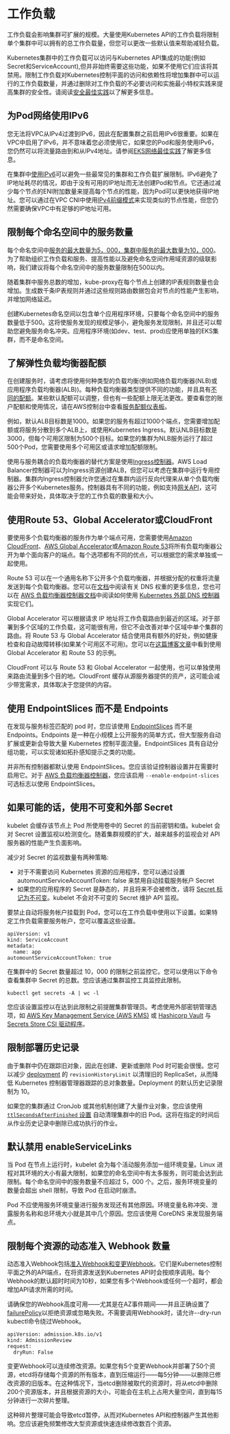 # 工作负载

工作负载会影响集群可扩展的规模。大量使用Kubernetes API的工作负载将限制单个集群中可以拥有的总工作负载量，但您可以更改一些默认值来帮助减轻负载。

Kubernetes集群中的工作负载可以访问与Kubernetes API集成的功能(例如Secret和ServiceAccount),但并非始终需要这些功能，如果不使用它们应该将其禁用。限制工作负载对Kubernetes控制平面的访问和依赖性将增加集群中可以运行的工作负载数量，并通过删除对工作负载的不必要访问和实施最小特权实践来提高集群的安全性。请阅读[安全最佳实践](https://aws.github.io/aws-eks-best-practices/security/docs/)以了解更多信息。

## 为Pod网络使用IPv6

您无法将VPC从IPv4过渡到IPv6，因此在配置集群之前启用IPv6很重要。如果在VPC中启用了IPv6，并不意味着您必须使用它，如果您的Pod和服务使用IPv6，您仍然可以将流量路由到和从IPv4地址。请参阅[EKS网络最佳实践](https://aws.github.io/aws-eks-best-practices/networking/index/)了解更多信息。

在集群中[使用IPv6](https://docs.aws.amazon.com/eks/latest/userguide/cni-ipv6.html)可以避免一些最常见的集群和工作负载扩展限制。IPv6避免了IP地址耗尽的情况，即由于没有可用的IP地址而无法创建Pod和节点。它还通过减少每个节点的ENI附加数量来提高每个节点的性能，因为Pod可以更快地获得IP地址。您可以通过在VPC CNI中使用[IPv4前缀模式](https://aws.github.io/aws-eks-best-practices/networking/prefix-mode/)来实现类似的节点性能，但您仍然需要确保VPC中有足够的IP地址可用。

## 限制每个命名空间中的服务数量

每个命名空间中[服务的最大数量为5，000，集群中服务的最大数量为10，000](https://github.com/kubernetes/community/blob/master/sig-scalability/configs-and-limits/thresholds.md)。为了帮助组织工作负载和服务、提高性能以及避免命名空间作用域资源的级联影响，我们建议将每个命名空间中的服务数量限制在500以内。

随着集群中服务总数的增加，kube-proxy在每个节点上创建的IP表规则数量也会增加。生成数千条IP表规则并通过这些规则路由数据包会对节点的性能产生影响，并增加网络延迟。

创建Kubernetes命名空间以包含单个应用程序环境，只要每个命名空间中的服务数量低于500。这将使服务发现的规模足够小，避免服务发现限制，并且还可以帮助您避免服务命名冲突。应用程序环境(如dev、test、prod)应使用单独的EKS集群，而不是命名空间。

## 了解弹性负载均衡器配额

在创建服务时，请考虑将使用何种类型的负载均衡(例如网络负载均衡器(NLB)或应用程序负载均衡器(ALB))。每种负载均衡器类型提供不同的功能，并且具有[不同的配额](https://docs.aws.amazon.com/elasticloadbalancing/latest/application/load-balancer-limits.html)。某些默认配额可以调整，但也有一些配额上限无法更改。要查看您的账户配额和使用情况，请在AWS控制台中查看[服务配额仪表板](http://console.aws.amazon.com/servicequotas)。

例如，默认ALB目标数是1000。如果您的服务有超过1000个端点，您需要增加配额或将服务分散到多个ALB上，或使用Kubernetes Ingress。默认NLB目标数是3000，但每个可用区限制为500个目标。如果您的集群为NLB服务运行了超过500个Pod，您需要使用多个可用区或请求增加配额限制。

使用与服务耦合的负载均衡器的替代方案是使用[Ingress控制器](https://kubernetes.io/docs/concepts/services-networking/ingress-controllers/)。AWS Load Balancer控制器可以为Ingress资源创建ALB，但您可以考虑在集群中运行专用控制器。集群内Ingress控制器允许您通过在集群内运行反向代理来从单个负载均衡器公开多个Kubernetes服务。控制器具有不同的功能，例如支持[网关API](https://gateway-api.sigs.k8s.io/)，这可能会带来好处，具体取决于您的工作负载的数量和大小。

## 使用Route 53、Global Accelerator或CloudFront

要使用多个负载均衡器的服务作为单个端点可用，您需要使用[Amazon CloudFront](https://aws.amazon.com/cloudfront/)、[AWS Global Accelerator](https://aws.amazon.com/global-accelerator/)或[Amazon Route 53](https://aws.amazon.com/route53/)将所有负载均衡器公开为单个面向客户的端点。每个选项都有不同的优点，可以根据您的需求单独或一起使用。

Route 53 可以在一个通用名称下公开多个负载均衡器，并根据分配的权重将流量发送到每个负载均衡器。您可以在[文档](https://docs.aws.amazon.com/Route53/latest/DeveloperGuide/resource-record-sets-values-weighted.html#rrsets-values-weighted-weight)中阅读有关 DNS 权重的更多信息，您也可以在 [AWS 负载均衡器控制器文档](https://kubernetes-sigs.github.io/aws-load-balancer-controller/v2.4/guide/integrations/external_dns/#usage)中阅读如何使用 [Kubernetes 外部 DNS 控制器](https://github.com/kubernetes-sigs/external-dns)实现它们。

Global Accelerator 可以根据请求 IP 地址将工作负载路由到最近的区域。对于部署到多个区域的工作负载，这可能很有用，但它不会改善对单个区域中单个集群的路由。将 Route 53 与 Global Accelerator 结合使用具有额外的好处，例如健康检查和自动故障转移(如果某个可用区不可用)。您可以在[这篇博客文章](https://aws.amazon.com/blogs/containers/operating-a-multi-regional-stateless-application-using-amazon-eks/)中看到使用 Global Accelerator 和 Route 53 的示例。

CloudFront 可以与 Route 53 和 Global Accelerator 一起使用，也可以单独使用来路由流量到多个目的地。CloudFront 缓存从源服务器提供的资产，这可能会减少带宽需求，具体取决于您提供的内容。

## 使用 EndpointSlices 而不是 Endpoints

在发现与服务标签匹配的 pod 时，您应该使用 [EndpointSlices](https://kubernetes.io/docs/concepts/services-networking/endpoint-slices/) 而不是 Endpoints。Endpoints 是一种在小规模上公开服务的简单方式，但大型服务自动扩展或更新会导致大量 Kubernetes 控制平面流量。EndpointSlices 具有自动分组功能，可以实现诸如拓扑感知提示之类的功能。

并非所有控制器都默认使用 EndpointSlices。您应该验证控制器设置并在需要时启用它。对于 [AWS 负载均衡器控制器](https://kubernetes-sigs.github.io/aws-load-balancer-controller/v2.4/deploy/configurations/#controller-command-line-flags)，您应该启用 `--enable-endpoint-slices` 可选标志以使用 EndpointSlices。

## 如果可能的话，使用不可变和外部 Secret

kubelet 会缓存该节点上 Pod 所使用卷中的 Secret 的当前密钥和值。kubelet 会对 Secret 设置监视以检测变化。随着集群规模的扩大，越来越多的监视会对 API 服务器的性能产生负面影响。

减少对 Secret 的监视数量有两种策略:

* 对于不需要访问 Kubernetes 资源的应用程序，您可以通过设置 automountServiceAccountToken: false 来禁用自动挂载服务帐户 Secret
* 如果您的应用程序的 Secret 是静态的，并且将来不会被修改，请将 [Secret 标记为不可变](https://kubernetes.io/docs/concepts/configuration/secret/#secret-immutable)。kubelet 不会对不可变的 Secret 维护 API 监视。

要禁止自动将服务帐户挂载到 Pod，您可以在工作负载中使用以下设置。如果特定工作负载需要服务帐户，您可以覆盖这些设置。

```
apiVersion: v1
kind: ServiceAccount
metadata:
  name: app
automountServiceAccountToken: true
```

在集群中的 Secret 数量超过 10，000 的限制之前监控它。您可以使用以下命令查看集群中 Secret 的总数。您应该通过集群监控工具监控此限制。

```
kubectl get secrets -A | wc -l
```

您应该设置监控以在达到此限制之前提醒集群管理员。考虑使用外部密钥管理选项，如 [AWS Key Management Service (AWS KMS)](https://aws.amazon.com/kms/) 或 [Hashicorp Vault](https://www.vaultproject.io/) 与 [Secrets Store CSI 驱动程序](https://secrets-store-csi-driver.sigs.k8s.io/)。

## 限制部署历史记录

由于集群中仍在跟踪旧对象，因此在创建、更新或删除 Pod 时可能会很慢。您可以减少 [deployment](https://kubernetes.io/docs/concepts/workloads/controllers/deployment/#clean-up-policy) 的 `revisionHistoryLimit` 以清理旧的 ReplicaSet，从而降低 Kubernetes 控制器管理器跟踪的总对象数量。Deployment 的默认历史记录限制为 10。

如果您的集群通过 CronJob 或其他机制创建了大量作业对象，您应该使用 [`ttlSecondsAfterFinished` 设置](https://kubernetes.io/docs/concepts/workloads/controllers/ttlafterfinished/) 自动清理集群中的旧 Pod。这将在指定的时间后从作业历史记录中删除已成功执行的作业。

## 默认禁用 enableServiceLinks

当 Pod 在节点上运行时，kubelet 会为每个活动服务添加一组环境变量。Linux 进程对其环境的大小有最大限制，如果您的命名空间中有太多服务，则可能会达到此限制。每个命名空间中的服务数量不应超过 5，000 个。之后，服务环境变量的数量会超出 shell 限制，导致 Pod 在启动时崩溃。

Pod 不应使用服务环境变量进行服务发现还有其他原因。环境变量名称冲突、泄露服务名称和总环境大小就是其中几个原因。您应该使用 CoreDNS 来发现服务端点。

## 限制每个资源的动态准入 Webhook 数量

动态准入Webhook包括[准入Webhook和变更Webhook](https://kubernetes.io/docs/reference/access-authn-authz/extensible-admission-controllers/)。它们是Kubernetes控制平面之外的API端点，在将资源发送到Kubernetes API时会按顺序调用。每个Webhook的默认超时时间为10秒，如果您有多个Webhook或任何一个超时，都会增加API请求所需的时间。

请确保您的Webhook高度可用——尤其是在AZ事件期间——并且正确设置了[failurePolicy](https://kubernetes.io/docs/reference/access-authn-authz/extensible-admission-controllers/#failure-policy)以拒绝资源或忽略失败。不需要调用Webhook时，请允许--dry-run kubectl命令绕过Webhook。

```
apiVersion: admission.k8s.io/v1
kind: AdmissionReview
request:
  dryRun: False
```

变更Webhook可以连续修改资源。如果您有5个变更Webhook并部署了50个资源，etcd将存储每个资源的所有版本，直到压缩运行——每5分钟——以删除已修改资源的旧版本。在这种情况下，当etcd删除被取代的资源时，将从etcd中删除200个资源版本，并且根据资源的大小，可能会在主机上占用大量空间，直到每15分钟进行一次碎片整理。

这种碎片整理可能会导致etcd暂停，从而对Kubernetes API和控制器产生其他影响。您应该避免频繁修改大型资源或快速连续修改数百个资源。